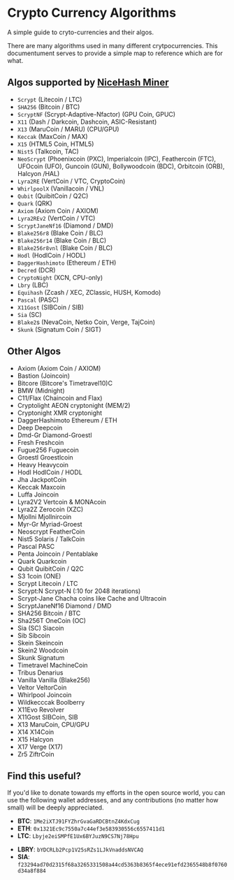 # Crypto Currency Algorithms 

A simple guide to cryto-currencies and their algos.

There are many algorithms used in many different crytpocurrencies. This documentument serves to provide a simple map to reference which are for what. 

## Algos supported by [NiceHash Miner](https://www.nicehash.com/?refby=386829)

- `Scrypt` (Litecoin / LTC)
- `SHA256` (Bitcoin / BTC)
- `ScryptNF` (Scrypt-Adaptive-Nfactor) (GPU Coin, GPUC)
- `X11` (Dash / Darkcoin, Dashcoin, ASIC-Resistant)
- `X13` (MaruCoin / MARU) (CPU/GPU)
- `Keccak` (MaxCoin / MAX)
- `X15` (HTML5 Coin, HTML5)
- `Nist5` (Talkcoin, TAC)
- `NeoScrypt` (Phoenixcoin (PXC), Imperialcoin (IPC), Feathercoin (FTC), UFOcoin (UFO), Guncoin (GUN), Bollywoodcoin (BDC), Orbitcoin (ORB), Halcyon /HAL)
- `Lyra2RE` (VertCoin / VTC, CryptoCoin)
- `WhirlpoolX` (Vanillacoin / VNL)
- `Qubit` (QuibitCoin / Q2C)
- `Quark` (QRK)
- `Axiom` (Axiom Coin / AXIOM)
- `Lyra2REv2` (VertCoin / VTC)
- `ScryptJaneNf16` (Diamond / DMD)
- `Blake256r8` (Blake Coin / BLC)
- `Blake256r14` (Blake Coin / BLC)
- `Blake256r8vnl` (Blake Coin / BLC)
- `Hodl` (HodlCoin / HODL)
- `DaggerHashimoto` (Ethereum / ETH)
- `Decred` (DCR)
- `CryptoNight` (XCN, CPU-only)
- `Lbry` (LBC)
- `Equihash` (Zcash / XEC, ZClassic, HUSH, Komodo)
- `Pascal` (PASC)
- `X11Gost` (SIBCoin / SIB)
- `Sia` (SC)
- `Blake2`s (NevaCoin, Netko Coin, Verge, TajCoin)
- `Skunk` (Signatum Coin / SIGT)

## Other Algos

- Axiom (Axiom Coin / AXIOM)
- Bastion (Joincoin)
- Bitcore (Bitcore's Timetravel10)C
- BMW	(Midnight)
- C11/Flax (Chaincoin and Flax)
- Cryptolight		AEON cryptonight (MEM/2)
- Cryptonight		XMR cryptonight
- DaggerHashimoto   Ethereum / ETH
- Deep			    Deepcoin
- Dmd-Gr		    Diamond-Groestl
- Fresh			    Freshcoin
- Fugue256		    Fuguecoin
- Groestl		    Groestlcoin
- Heavy			    Heavycoin
- Hodl		       HodlCoin / HODL
- Jha			    JackpotCoin
- Keccak		    Maxcoin
- Luffa			    Joincoin
- Lyra2V2		    Vertcoin & MONAcoin
- Lyra2Z		    Zerocoin (XZC)
- Mjollni		    Mjollnircoin
- Myr-Gr		    Myriad-Groest
- Neoscrypt		  FeatherCoin
- Nist5			    Solaris / TalkCoin	
- Pascal		    PASC
- Penta			    Joincoin / Pentablake
- Quark			    Quarkcoin
- Qubit			    QuibitCoin / Q2C
- S3			    1coin (ONE)
- Scrypt		    Litecoin / LTC
- Scrypt:N		    Scrypt-N (:10 for 2048 iterations)
- Scrypt-Jane	    Chacha coins like Cache and Ultracoin
- ScryptJaneNf16    Diamond / DMD
- SHA256		    Bitcoin / BTC
- Sha256T		    OneCoin (OC)
- Sia (SC)		    Siacoin
- Sib			    Sibcoin
- Skein			    Skeincoin
- Skein2		    Woodcoin
- Skunk			    Signatum
- Timetravel	    MachineCoin
- Tribus		    Denarius
- Vanilla		    Vanilla (Blake256)
- Veltor		    VeltorCoin
- Whirlpool		    Joincoin
- Wildkecccak	    Boolberry
- X11Evo		    Revolver
- X11Gost		    SIBCoin, SIB
- X13			    MaruCoin, CPU/GPU
- X14			    X14Coin
- X15			    Halcyon
- X17			    Verge (X17)
- Zr5			    ZiftrCoin

## Find this useful?

If you'd like to donate towards my efforts in the open source world, you can use the following wallet addresses, and any contributions (no matter how small) will be deeply appreciated. 

* **BTC**: `1Me2iXTJ91FYZhrGvaGaRDCBtnZ4KdxCug`
* **ETH**: `0x1321Ec9c7550a7c44ef3e583930556c6557411d1`
* **LTC**: `Lbyje2eiSMPfE1Ux6BYJuzN9CS7Nj78Hpu`
- **LBRY**: `bYDCRLb2Pcp1V25sRZs1LJkVnaddsNVCAQ`
- **SIA**: `f23294ad70d2315f68a3265331508a44cd5363b8365f4ece91efd2365548b8f0760d34a8f884` 
